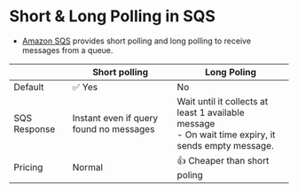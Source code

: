 
# Short & Long Polling in SQS
- [Amazon SQS](https://aws.amazon.com/sqs/faqs/) provides short polling and long polling to receive messages from a queue. 

|              | Short polling                           | Long Poling                                                                                            |
|--------------|-----------------------------------------|--------------------------------------------------------------------------------------------------------|
| Default      | :white_check_mark: Yes                  | No                                                                                                     |
| SQS Response | Instant even if query found no messages | Wait until it collects at least 1 available message<br/>- On wait time expiry, it sends empty message. |
| Pricing      | Normal                                  | :+1: Cheaper than short poling                                                                         |
